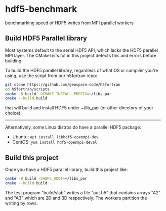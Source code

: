 # hdf5-benchmark

benchmarking speed of HDF5 writes from MPI parallel workers

## Build HDF5 Parallel library

Most systems default to the serial HDF5 API, which lacks the HDF5 parallel MPI layer.
The CMakeLists.txt in this project detects this and errors before building.

To build the HDF5 parallel library, regardless of what OS or compiler you're using, use the script from our h5fortran repo:

```sh
git clone https://github.com/geospace-code/h5fortran
cd h5fortran/scripts
cmake -B build -DCMAKE_INSTALL_PREFIX=~/libs_par
cmake --build build
```

that will build and install HDF5 under ~/lib_par (or other directory of your choice).

---

Alternatively, some Linux distros do have a parallel HDF5 package:

* Ubuntu: `apt install libhdf5-openmpi-dev`
* CentOS: `yum install hdf5-openmpi-devel`

## Build this project

Once you have a HDF5 parallel library, build this project like:

```sh
cmake -B build -DHDF5_ROOT=~/libs_par
cmake --build build
```

The test program "build/slab" writes a file "out.h5" that contains arrays "A2" and "A3" which are 2D and 3D respectively.
The workers partition the writing by rows.
